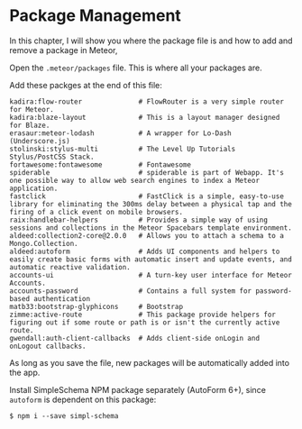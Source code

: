 # Package Management

In this chapter, I will show you where the package file is and how to add and remove a package in Meteor,

Open the `.meteor/packages` file. This is where all your packages are.

Add these packges at the end of this file:

```
kadira:flow-router              # FlowRouter is a very simple router for Meteor.
kadira:blaze-layout             # This is a layout manager designed for Blaze.
erasaur:meteor-lodash           # A wrapper for Lo-Dash (Underscore.js)
stolinski:stylus-multi          # The Level Up Tutorials Stylus/PostCSS Stack.
fortawesome:fontawesome         # Fontawesome
spiderable                      # spiderable is part of Webapp. It's one possible way to allow web search engines to index a Meteor application.
fastclick                       # FastClick is a simple, easy-to-use library for eliminating the 300ms delay between a physical tap and the firing of a click event on mobile browsers.
raix:handlebar-helpers          # Provides a simple way of using sessions and collections in the Meteor Spacebars template environment.
aldeed:collection2-core@2.0.0   # Allows you to attach a schema to a Mongo.Collection. 
aldeed:autoform                 # Adds UI components and helpers to easily create basic forms with automatic insert and update events, and automatic reactive validation.
accounts-ui                     # A turn-key user interface for Meteor Accounts.
accounts-password               # Contains a full system for password-based authentication
matb33:bootstrap-glyphicons     # Bootstrap
zimme:active-route              # This package provide helpers for figuring out if some route or path is or isn't the currently active route.
gwendall:auth-client-callbacks  # Adds client-side onLogin and onLogout callbacks.
```

As long as you save the file, new packages will be automatically added into the app.

Install SimpleSchema NPM package separately (AutoForm 6+), since `autoform` is dependent on this package:

```
$ npm i --save simpl-schema
```